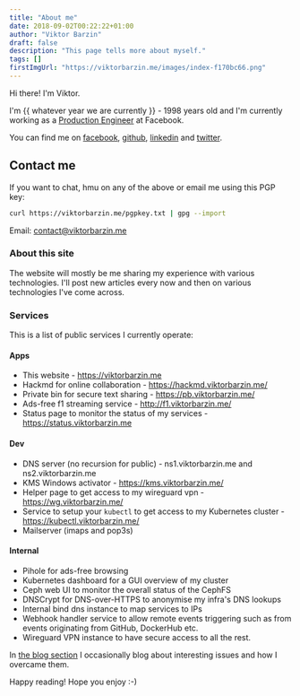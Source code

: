```yaml
---
title: "About me"
date: 2018-09-02T00:22:22+01:00
author: "Viktor Barzin"
draft: false
description: "This page tells more about myself."
tags: []
firstImgUrl: "https://viktorbarzin.me/images/index-f170bc66.png"
---
```


Hi there! I'm Viktor.

I'm {{ whatever year we are currently }} - 1998 years old and I'm currently working as a [Production Engineer](https://engineering.fb.com/category/production-engineering/) at Facebook.

You can find me on [facebook](https://www.facebook.com/viktor.barzin), [github](https://github.com/ViktorBarzin), [linkedin](https://linkedin.com/in/viktor-barzin) and [twitter](https://twitter.com/ViktorBarzin).

## Contact me
If you want to chat, hmu on any of the above or email me using this PGP key:
```bash
curl https://viktorbarzin.me/pgpkey.txt | gpg --import
```
Email: [contact@viktorbarzin.me](mailto:contact@viktorbarzin.me)

### About this site

The website will mostly be me sharing my experience with various technologies. I'll post new articles every now and then on various technologies I've come across.

<!-- Calendly badge widget begin -->
<link href="https://assets.calendly.com/assets/external/widget.css" rel="stylesheet">
<script src="https://assets.calendly.com/assets/external/widget.js" type="text/javascript"></script>
<script type="text/javascript">Calendly.initBadgeWidget({ url: 'https://calendly.com/viktorbarzin/30min', text: 'Schedule time with me', color: '#00a2ff', textColor: '#ffffff', branding: true });</script>
<!-- Calendly badge widget end -->

### Services

This is a list of public services I currently operate:

#### Apps
- This website - https://viktorbarzin.me
- Hackmd for online collaboration - https://hackmd.viktorbarzin.me/
- Private bin for secure text sharing - https://pb.viktorbarzin.me/
- Ads-free f1 streaming service - http://f1.viktorbarzin.me/
- Status page to monitor the status of my services - https://status.viktorbarzin.me

#### Dev
- DNS server (no recursion for public) - ns1.viktorbarzin.me and ns2.viktorbarzin.me
- KMS Windows activator - https://kms.viktorbarzin.me/
- Helper page to get access to my wireguard vpn - https://wg.viktorbarzin.me/
- Service to setup your `kubectl` to get access to my Kubernetes cluster - https://kubectl.viktorbarzin.me/
- Mailserver (imaps and pop3s)

#### Internal
- Pihole for ads-free browsing
- Kubernetes dashboard for a GUI overview of my cluster
- Ceph web UI to monitor the overall status of the CephFS
- DNSCrypt for DNS-over-HTTPS to anonymise my infra's DNS lookups
- Internal bind dns instance to map services to IPs
- Webhook handler service to allow remote events triggering such as from events originating from GitHub, DockerHub etc.
- Wireguard VPN instance to have secure access to all the rest.

In [the blog section](/blog) I occasionally blog about interesting issues and how I overcame them.

Happy reading! Hope you enjoy :-)
